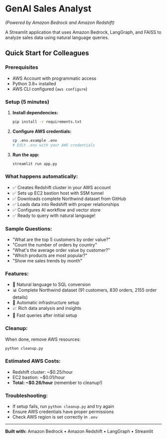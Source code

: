 # GenAI Sales Analyst
*(Powered by Amazon Bedrock and Amazon Redshift)*

A Streamlit application that uses Amazon Bedrock, LangGraph, and FAISS to analyze sales data using natural language queries.

## Quick Start for Colleagues

### Prerequisites
- AWS Account with programmatic access
- Python 3.8+ installed
- AWS CLI configured (`aws configure`)

### Setup (5 minutes)

1. **Install dependencies:**
   ```bash
   pip install -r requirements.txt
   ```

2. **Configure AWS credentials:**
   ```bash
   cp .env.example .env
   # Edit .env with your AWS credentials
   ```

3. **Run the app:**
   ```bash
   streamlit run app.py
   ```

### What happens automatically:
- ✅ Creates Redshift cluster in your AWS account
- ✅ Sets up EC2 bastion host with SSM tunnel  
- ✅ Downloads complete Northwind dataset from GitHub
- ✅ Loads data into Redshift with proper relationships
- ✅ Configures AI workflow and vector store
- ✅ Ready to query with natural language!

### Sample Questions:
- "What are the top 5 customers by order value?"
- "Count the number of orders by country"
- "What's the average order value by customer?"
- "Which products are most popular?"
- "Show me sales trends by month"

### Features:
- 🤖 Natural language to SQL conversion
- 📊 Complete Northwind dataset (91 customers, 830 orders, 2155 order details)
- 🔄 Automatic infrastructure setup
- 📈 Rich data analysis and insights
- 🚀 Fast queries after initial setup

### Cleanup:
When done, remove AWS resources:
```bash
python cleanup.py
```

### Estimated AWS Costs:
- Redshift cluster: ~$0.25/hour
- EC2 bastion: ~$0.01/hour
- **Total: ~$0.26/hour** (remember to cleanup!)

### Troubleshooting:
- If setup fails, run `python cleanup.py` and try again
- Ensure AWS credentials have proper permissions
- Check AWS region is set correctly in `.env`

---
**Built with:** Amazon Bedrock • Amazon Redshift • LangGraph • Streamlit
